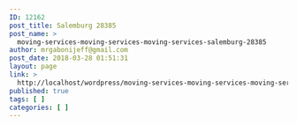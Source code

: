 ```yaml
---
ID: 12162
post_title: Salemburg 28385
post_name: >
  moving-services-moving-services-moving-services-salemburg-28385
author: mrgabonijeff@gmail.com
post_date: 2018-03-28 01:51:31
layout: page
link: >
  http://localhost/wordpress/moving-services-moving-services-moving-services-salemburg-28385/
published: true
tags: [ ]
categories: [ ]
---
```


